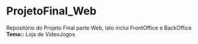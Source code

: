 # ProjetoFinal_Web

Repositório do Projeto Final parte Web, isto inclui FrontOffice e BackOffice
**Tema::** Loja de VideoJogos